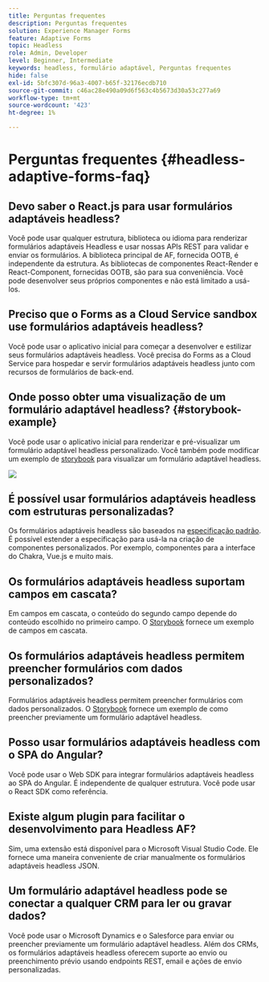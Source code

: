 ```yaml
---
title: Perguntas frequentes
description: Perguntas frequentes
solution: Experience Manager Forms
feature: Adaptive Forms
topic: Headless
role: Admin, Developer
level: Beginner, Intermediate
keywords: headless, formulário adaptável, Perguntas frequentes
hide: false
exl-id: 5bfc307d-96a3-4007-b65f-32176ecdb710
source-git-commit: c46ac28e490a09d6f563c4b5673d30a53c277a69
workflow-type: tm+mt
source-wordcount: '423'
ht-degree: 1%

---
```


# Perguntas frequentes {#headless-adaptive-forms-faq}

## Devo saber o React.js para usar formulários adaptáveis headless?

Você pode usar qualquer estrutura, biblioteca ou idioma para renderizar formulários adaptáveis Headless e usar nossas APIs REST para validar e enviar os formulários. A biblioteca principal de AF, fornecida OOTB, é independente da estrutura. As bibliotecas de componentes React-Render e React-Component, fornecidas OOTB, são para sua conveniência. Você pode desenvolver seus próprios componentes e não está limitado a usá-los.

<!-- 
## Did Adobe release a new AEM Archetype for Headless adaptive forms?

You can use Archetype 37 with flag `includeFormsheadless` or later flag to create an AEM project with Headless adaptive forms functionality. 

-->

## Preciso que o Forms as a Cloud Service sandbox use formulários adaptáveis headless?

Você pode usar o aplicativo inicial para começar a desenvolver e estilizar seus formulários adaptáveis headless. Você precisa do Forms as a Cloud Service para hospedar e servir formulários adaptáveis headless junto com recursos de formulários de back-end.

<!-- ## Do I need an archetype project to develop Headless adaptive forms?

You can use the starter app to start developing and styling your Headless adaptive forms. Later on, you can use the 
archetype project to deploy the finished Headless adaptive forms and corresponding custom code, created using starter app, to Forms as a Cloud Service environment. The Forms as a Cloud Service environment helps you test and productionize the forms. -->

## Onde posso obter uma visualização de um formulário adaptável headless? {#storybook-example}

Você pode usar o aplicativo inicial para renderizar e pré-visualizar um formulário adaptável headless personalizado. Você também pode modificar um exemplo de [storybook](https://opensource.adobe.com/aem-forms-af-runtime/storybook/?path=/story/reference-examples--introduction) para visualizar um formulário adaptável headless.

![](/help/assets/storybook-example.png)

## É possível usar formulários adaptáveis headless com estruturas personalizadas?

Os formulários adaptáveis headless são baseados na [especificação padrão](/help/assets/headless-adaptive-forms-specification.pdf). É possível estender a especificação para usá-la na criação de componentes personalizados. Por exemplo, componentes para a interface do Chakra, Vue.js e muito mais.

## Os formulários adaptáveis headless suportam campos em cascata?

Em campos em cascata, o conteúdo do segundo campo depende do conteúdo escolhido no primeiro campo. O [Storybook](https://opensource.adobe.com/aem-forms-af-runtime/storybook/?path=/story/adaptive-form-dynamic-behaviour--options&amp;args=formJson.items[0].fieldType:drop-down;formJson.items[0].minimum:!undefined;formJson.items[0].maximum:!undefined;formJson.items[0].label.value:Choose+number+of+options;formJson.items[0].enum[0]:1;formJson.items[0].enum[1]:2;formJson.items[0].enum[2]:3;formJson.items[1].fieldType:drop-down) fornece um exemplo de campos em cascata.

## Os formulários adaptáveis headless permitem preencher formulários com dados personalizados?

Formulários adaptáveis headless permitem preencher formulários com dados personalizados. O [Storybook](https://opensource.adobe.com/aem-forms-af-runtime/storybook/?path=/story/reference-examples--prefill-form-with-personalised-data) fornece um exemplo de como preencher previamente um formulário adaptável headless.

<!-- >
## Can I use existing Adaptive Forms editor to create a Headless adaptive form?

At this moment, you use the Adaptive Form Editor to specify the JSON structure and set submit action for the forms. Support for drag-and-drop components, applying rules using editor, and more editor-related options would be available later in the beta phase. Keep a watch on release notes.  -->

## Posso usar formulários adaptáveis headless com o SPA do Angular?

Você pode usar o Web SDK para integrar formulários adaptáveis headless ao SPA do Angular. É independente de qualquer estrutura. Você pode usar o React SDK como referência.

<!-- ## Should the `-r prerelease` switch be used every time to start the AEM SDK instance or only for the first time?

During the limited release program, use the `-r prerelease` switch every time you start the AEM SDK instance. 

## What is AEM Forms add-on (.far file) and how to install it?

Adobe Experience Manager Forms as a Cloud Service feature archive provides tools to create Headless adaptive forms on the local development environment. To install the feature archive, see [Setup development environment](setup-development-environment.md).

<!-- 
## Where do one get the license.properties file from?

You do not require a license.properties file to run AEM Cloud Service SDK. 

-->

## Existe algum plugin para facilitar o desenvolvimento para Headless AF?

Sim, uma extensão está disponível para o Microsoft Visual Studio Code. Ele fornece uma maneira conveniente de criar manualmente os formulários adaptáveis headless JSON.

## Um formulário adaptável headless pode se conectar a qualquer CRM para ler ou gravar dados?

Você pode usar o Microsoft Dynamics e o Salesforce para enviar ou preencher previamente um formulário adaptável headless. Além dos CRMs, os formulários adaptáveis headless oferecem suporte ao envio ou preenchimento prévio usando endpoints REST, email e ações de envio personalizadas.
